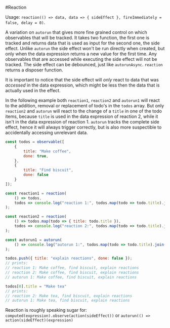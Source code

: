 #Reaction

Usage: `reaction(() => data, data => { sideEffect }, fireImmediately = false, delay = 0)`.

A variation on `autorun` that gives more fine grained control on which observables that will be tracked.
It takes two function, the first one is tracked and returns data that is used as input for the second one, the side effect.
Unlike `autorun` the side effect won't be run directly when created, but only when the data expression returns a new value for the first time. 
Any observables that are accessed while executing the side effect will not be tracked.
The side effect can be debounced, just like `autorunAsync`.
`reaction` returns a disposer function.

It is important to notice that the side effect will *only* react to data that was *accessed* in the data expression, which might be less then the data that is actually used in the effect.

In the following example both `reaction1`, `reaction2` and `autorun1` will react to the addition, removal or replacement of todo's in the `todos` array.
But only `reaction2` and `autorun` will react to the change of a `title` in one of the todo items, because `title` is used in the data expression of reaction 2, while it isn't in the data expression of reaction 1.
`autorun` tracks the complete side effect, hence it will always trigger correctly, but is also more suspectible to accidentally accessing unrelevant data.

```javascript
const todos = observable([
    {
        title: "Make coffee",
        done: true, 
    },
    {
        title: "Find biscuit",
        done: false
    }
]);

const reaction1 = reaction(
    () => todos,
    todos => console.log("reaction 1:", todos.map(todo => todo.title).join(", "))
);

const reaction2 = reaction(
    () => todos.map(todo => { title: todo.title }),
    todos => console.log("reaction 2:", todos.map(todo => todo.title).join(", "))
);

const autorun1 = autorun(
    () => console.log("autorun 1:", todos.map(todo => todo.title).join(", "))
);

todos.push({ title: "explain reactions", done: false });
// prints:
// reaction 1: Make coffee, find biscuit, explain reactions
// reaction 2: Make coffee, find biscuit, explain reactions
// autorun 1: Make coffee, find biscuit, explain reactions

todos[0].title = "Make tea"
// prints:
// reaction 2: Make tea, find biscuit, explain reactions
// autorun 1: Make tea, find biscuit, explain reactions
```

Reaction is roughly speaking sugar for: `computed(expression).observe(action(sideEffect))` or `autorun(() => action(sideEffect)(expression)`
